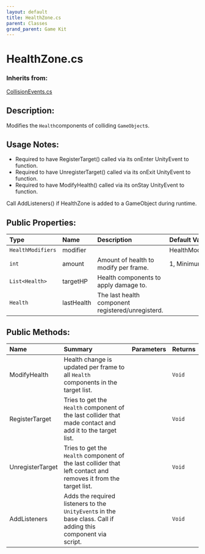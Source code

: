 ```yaml
---
layout: default
title: HealthZone.cs
parent: Classes
grand_parent: Game Kit
---
```


# HealthZone.cs

### Inherits from:
[CollisionEvents.cs](https://kitbashery.com/docs/game-kit/collision-events.html)

## Description:
Modifies the `Health`components of colliding `GameObject`s.

## Usage Notes:
 
 * Required to have RegisterTarget() called via its onEnter UnityEvent to function.
 * Required to have UnregisterTarget() called via its onExit UnityEvent to function.
 * Required to have ModifyHealth() called via its onStay UnityEvent to function.

 Call AddListeners() if HealthZone is added to a GameObject during runtime.

## Public Properties:

| Type        | Name | Description         | Default Value |
|:-------------|:----|:--------------------|:--------------|
|  `HealthModifiers` | modifier | | HealthModifiers.damage |
|  `int` | amount | Amount of health to modify per frame. | 1, Minimum value = 0 |
|  `List<Health>` | targetHP | Health components to apply damage to. |  |
|  `Health` | lastHealth | The last health component registered/unregisterd. |  |

## Public Methods:

| Name | Summary      | Parameters | Returns |
|:----|:--------------|:-----------|:--------|
| ModifyHealth | Health change is updated per frame to all `Health` components in the target list. | | `Void` |
| RegisterTarget | Tries to get the `Health` component of the last collider that made contact and add it to the target list.  |  | `Void` |
| UnregisterTarget | Tries to get the `Health` component of the last collider that left contact and removes it from the target list. |  | `Void` |
| AddListeners | Adds the required listeners to the `UnityEvent`s in the base class. Call if adding this component via script. | | `Void` |
